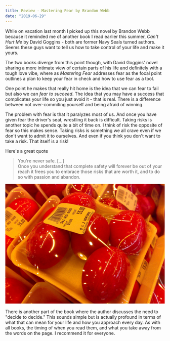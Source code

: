 ```yaml
---
title: Review - Mastering Fear by Brandon Webb
date: "2019-06-29"
---
```


While on vacation last month I picked up this novel by Brandon Webb because it reminded me of another book I read earlier this summer, *Can't Hurt Me* by David Goggins - both are former Navy Seals turned authors. Seems these guys want to tell us how to take control of your life and make it yours. 

The two books diverge from this point though, with David Goggins' novel sharing a more intimate view of certain parts of his life and definitely with a tough love vibe, where as *Mastering Fear* addresses fear as the focal point outlines a plan to keep your fear in check and how to use fear as a tool. 

One point he makes that really hit home is the idea that we can fear to fail but also we can *fear to succeed*. The idea that you may have a success that complicates your life so you just avoid it - that is real. There is a difference between not over-commiting yourself and being afraid of winning. 

The problem with fear is that it paralyzes most of us. And once you have given fear the driver's seat, wrestling it back is difficult. Taking risks is another topic he spends quite a bit of time on. I think of risk the opposite of fear so this makes sense. Taking risks is something we all crave even if we don't want to admit it to ourselves. And even if you think you don't want to take a risk. That itself is a risk!

Here's a great quote

> You're never safe.  [...]  
> Once you understand that complete safety will forever be out of your reach
> it frees you to embrace those risks that are worth it, and to do so with passion and abandon.

![Chinese Salty Egg](./salty_egg.jpg)

There is another part of the book where the author discusses the need to "decide to decide." This sounds simple but is actually profound in terms of what that can mean for your life and how you approach every day. As with all books, the timing of when you read them, and what you take away from the words on the page. I recommend it for everyone. 
